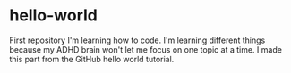 # hello-world
First repository
I'm learning how to code.
I'm learning different things because my ADHD brain won't let me focus on one topic at a time.
I made this part from the GitHub hello world tutorial.
